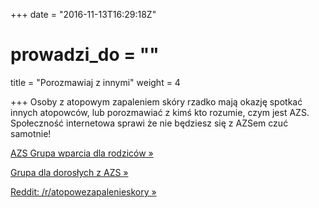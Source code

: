 +++
date = "2016-11-13T16:29:18Z"
# prowadzi_do = ""
title = "Porozmawiaj z innymi"
weight = 4

+++
Osoby z atopowym zapaleniem skóry rzadko mają okazję spotkać innych atopowców,
lub porozmawiać z kimś kto rozumie, czym jest AZS. Społeczność internetowa
sprawi że nie będziesz się z AZSem czuć samotnie!

<a class="btn btn-social btn-facebook btn-lg"
   href="https://www.facebook.com/groups/ZapalenieAtopoweSkory/" role="button">
  <span class="fa fa-facebook"></span>
  AZS Grupa wparcia dla rodziców &raquo;
</a>

<a class="btn btn-social btn-facebook btn-lg"
   href="https://www.facebook.com/groups/AZSDOROSLI/" role="button">
  <span class="fa fa-facebook"></span>
  Grupa dla dorosłych z AZS &raquo;
</a>

<a class="btn btn-social btn-reddit btn-lg"
   href="https://www.reddit.com/r/atopowezapalenieskory/" role="button">
  <span class="fa fa-reddit"></span>
  Reddit: /r/atopowezapalenieskory &raquo;
</a>
